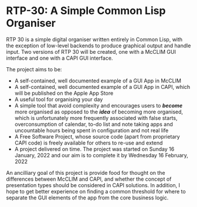# RTP-30: A Simple Common Lisp Organiser

RTP 30 is a simple digital organiser written entirely in Common Lisp, with the exception of low-level backends to produce graphical output and handle input. Two versions of RTP 30 will be created, one with a McCLIM GUI interface and one with a CAPI GUI interface.

The project aims to be:
-  A self-contained, well documented example of a GUI App in McCLIM
-  A self-contained, well documented example of a GUI App in CAPI, which will be published on the Apple App Store
-  A useful tool for organising your day
-  A simple tool that avoid complexity and encourages users to ***become*** more organised as opposed to the ***idea*** of becoming more organised, which is unfortunately more frequently associated with false starts, overconsumption of calendar, to-do list and note taking apps and uncountable hours being spent in configuration and not real life
-  A Free Software Project, whose source code (apart from proprietary CAPI code) is freely available for others to re-use and extend
-  A project delivered on time. The project was started on Sunday 16 January, 2022 and our aim is to complete it by Wednesday 16 February, 2022

An ancilliary goal of this project is provide food for thought on the differences between McCLIM and CAPI, and whether the concept of presentation types should be considered in CAPI solutions. In addition, I hope to get better experience on finding a common threshold for where to separate the GUI elements of the app from the core business logic.
